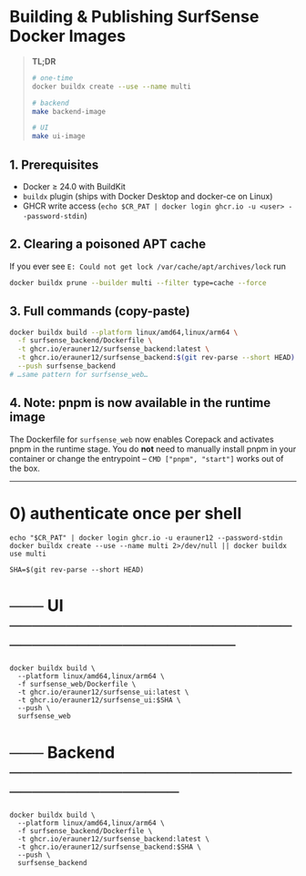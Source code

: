 # Building & Publishing SurfSense Docker Images

> **TL;DR**
> ```bash
> # one-time
> docker buildx create --use --name multi
>
> # backend
> make backend-image
>
> # UI
> make ui-image
> ```

## 1. Prerequisites
* Docker ≥ 24.0 with BuildKit
* `buildx` plugin (ships with Docker Desktop and docker-ce on Linux)
* GHCR write access (`echo $CR_PAT | docker login ghcr.io -u <user> --password-stdin`)

## 2. Clearing a poisoned APT cache
If you ever see
`E: Could not get lock /var/cache/apt/archives/lock`
run
```bash
docker buildx prune --builder multi --filter type=cache --force
```

## 3. Full commands (copy-paste)
```bash
docker buildx build --platform linux/amd64,linux/arm64 \
  -f surfsense_backend/Dockerfile \
  -t ghcr.io/erauner12/surfsense_backend:latest \
  -t ghcr.io/erauner12/surfsense_backend:$(git rev-parse --short HEAD) \
  --push surfsense_backend
# …same pattern for surfsense_web…
```

## 4. Note: pnpm is now available in the runtime image

The Dockerfile for `surfsense_web` now enables Corepack and activates pnpm in the runtime stage.
You do **not** need to manually install pnpm in your container or change the entrypoint –
`CMD ["pnpm", "start"]` works out of the box.

---


# 0) authenticate once per shell

```
echo "$CR_PAT" | docker login ghcr.io -u erauner12 --password-stdin
docker buildx create --use --name multi 2>/dev/null || docker buildx use multi

SHA=$(git rev-parse --short HEAD)
```

# ─── UI ─────────────────────────────────────────────

```
docker buildx build \
  --platform linux/amd64,linux/arm64 \
  -f surfsense_web/Dockerfile \
  -t ghcr.io/erauner12/surfsense_ui:latest \
  -t ghcr.io/erauner12/surfsense_ui:$SHA \
  --push \
  surfsense_web
```

# ─── Backend ────────────────────────────────────────
```
docker buildx build \
  --platform linux/amd64,linux/arm64 \
  -f surfsense_backend/Dockerfile \
  -t ghcr.io/erauner12/surfsense_backend:latest \
  -t ghcr.io/erauner12/surfsense_backend:$SHA \
  --push \
  surfsense_backend
```